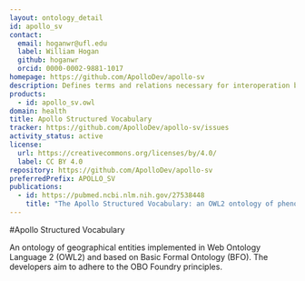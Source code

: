 ```yaml
---
layout: ontology_detail
id: apollo_sv
contact:
  email: hoganwr@ufl.edu
  label: William Hogan
  github: hoganwr
  orcid: 0000-0002-9881-1017
homepage: https://github.com/ApolloDev/apollo-sv
description: Defines terms and relations necessary for interoperation between epidemic models and public health application software that interface with these models
products:
  - id: apollo_sv.owl
domain: health
title: Apollo Structured Vocabulary
tracker: https://github.com/ApolloDev/apollo-sv/issues
activity_status: active
license:
  url: https://creativecommons.org/licenses/by/4.0/
  label: CC BY 4.0
repository: https://github.com/ApolloDev/apollo-sv
preferredPrefix: APOLLO_SV
publications:
  - id: https://pubmed.ncbi.nlm.nih.gov/27538448
    title: "The Apollo Structured Vocabulary: an OWL2 ontology of phenomena in infectious disease epidemiology and population biology for use in epidemic simulation"
---
```


#Apollo Structured Vocabulary

An ontology of geographical entities implemented in Web Ontology Language 2 (OWL2) and based on Basic Formal Ontology (BFO). The developers aim to adhere to the OBO Foundry principles.
